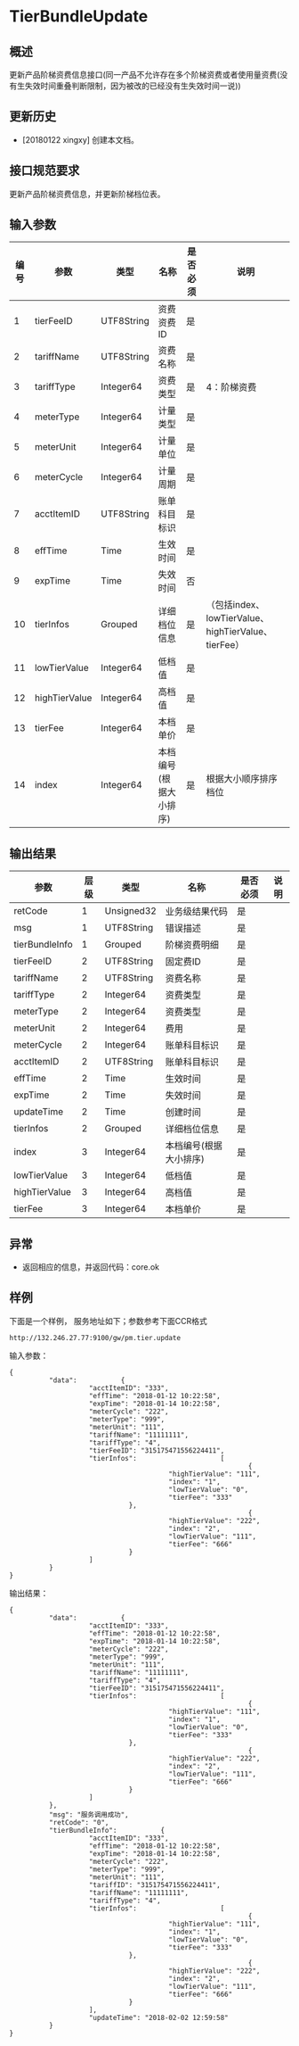 # TierBundleUpdate

## 概述

更新产品阶梯资费信息接口(同一产品不允许存在多个阶梯资费或者使用量资费(没有生失效时间重叠判断限制，因为被改的已经没有生失效时间一说))


## 更新历史

 - [20180122 xingxy] 创建本文档。
## 接口规范要求
更新产品阶梯资费信息，并更新阶梯档位表。

## 输入参数

| 编号 | 参数 | 类型 | 名称 | 是否必须 |说明 |
| ---- | ---- | ---- | ---- | ---- | ---- |
| 1 | tierFeeID | UTF8String| 资费资费ID | 是 | |
| 2 | tariffName | UTF8String| 资费名称 | 是 | |
| 3 | tariffType | Integer64| 资费类型 | 是 | 4：阶梯资费|
| 4 | meterType | Integer64| 计量类型 | 是 | |
| 5 | meterUnit | Integer64| 计量单位 | 是 | |
| 6 | meterCycle | Integer64| 计量周期 | 是 | |
| 7 | acctItemID | UTF8String| 账单科目标识 | 是 | |
| 8 | effTime | Time| 生效时间 | 是 | |
| 9 | expTime | Time| 失效时间 | 否 | |
| 10 | tierInfos | Grouped| 详细档位信息 | 是 | （包括index、lowTierValue、highTierValue、tierFee）|
| 11 | lowTierValue | Integer64| 低档值 | 是 | |
| 12 | highTierValue | Integer64| 高档值 | 是 | |
| 13 | tierFee | Integer64| 本档单价 | 是 | |
| 14 | index | Integer64| 本档编号(根据大小排序) | 是 | 根据大小顺序排序档位 |


## 输出结果
| 参数 | 层级 | 类型 | 名称 | 是否必须 |说明 |
| ---- | ---- | ---- | ---- | ---- | ---- |
| retCode | 1 | Unsigned32 | 业务级结果代码 | 是 | |
| msg | 1 | UTF8String | 错误描述 | 是 | |
| tierBundleInfo | 1 | Grouped | 阶梯资费明细 | 是 | |
| tierFeeID | 2 | UTF8String | 固定费ID | 是 | |
| tariffName | 2 | UTF8String | 资费名称 | 是 | |
| tariffType | 2 | Integer64 | 资费类型 | 是 | |
| meterType | 2 | Integer64 | 资费类型 | 是 | |
| meterUnit | 2 | Integer64 | 费用 | 是 | |
| meterCycle | 2 | Integer64 | 账单科目标识 | 是 | |
| acctItemID | 2 | UTF8String | 账单科目标识 | 是 | |
| effTime | 2 | Time | 生效时间 | 是 | |
| expTime | 2 | Time | 失效时间 | 是 | |
| updateTime | 2 | Time | 创建时间 | 是 | |
| tierInfos | 2 | Grouped | 详细档位信息 | 是 | |
| index | 3 | Integer64 | 本档编号(根据大小排序) | 是 | |
| lowTierValue | 3 | Integer64 | 低档值 | 是 | |
| highTierValue | 3 | Integer64 | 高档值 | 是 | |
| tierFee | 3 | Integer64 | 本档单价 | 是 | |
## 异常
 * 返回相应的信息，并返回代码：core.ok
 
## 样例

下面是一个样例，
服务地址如下；参数参考下面CCR格式
```
http://132.246.27.77:9100/gw/pm.tier.update
```

输入参数：
```
{
          "data":           {
                    "acctItemID": "333",
                    "effTime": "2018-01-12 10:22:58",
                    "expTime": "2018-01-14 10:22:58",
                    "meterCycle": "222",
                    "meterType": "999",
                    "meterUnit": "111",
                    "tariffName": "11111111",
                    "tariffType": "4",
                    "tierFeeID": "315175471556224411",
                    "tierInfos":                     [
                                                            {
                                        "highTierValue": "111",
                                        "index": "1",
                                        "lowTierValue": "0",
                                        "tierFee": "333"
                              },
                                                            {
                                        "highTierValue": "222",
                                        "index": "2",
                                        "lowTierValue": "111",
                                        "tierFee": "666"
                              }
                    ]
          }
}
```

输出结果：
```
{
          "data":           {
                    "acctItemID": "333",
                    "effTime": "2018-01-12 10:22:58",
                    "expTime": "2018-01-14 10:22:58",
                    "meterCycle": "222",
                    "meterType": "999",
                    "meterUnit": "111",
                    "tariffName": "11111111",
                    "tariffType": "4",
                    "tierFeeID": "315175471556224411",
                    "tierInfos":                     [
                                                            {
                                        "highTierValue": "111",
                                        "index": "1",
                                        "lowTierValue": "0",
                                        "tierFee": "333"
                              },
                                                            {
                                        "highTierValue": "222",
                                        "index": "2",
                                        "lowTierValue": "111",
                                        "tierFee": "666"
                              }
                    ]
          },
          "msg": "服务调用成功",
          "retCode": "0",
          "tierBundleInfo":           {
                    "acctItemID": "333",
                    "effTime": "2018-01-12 10:22:58",
                    "expTime": "2018-01-14 10:22:58",
                    "meterCycle": "222",
                    "meterType": "999",
                    "meterUnit": "111",
                    "tariffID": "315175471556224411",
                    "tariffName": "11111111",
                    "tariffType": "4",
                    "tierInfos":                     [
                                                            {
                                        "highTierValue": "111",
                                        "index": "1",
                                        "lowTierValue": "0",
                                        "tierFee": "333"
                              },
                                                            {
                                        "highTierValue": "222",
                                        "index": "2",
                                        "lowTierValue": "111",
                                        "tierFee": "666"
                              }
                    ],
                    "updateTime": "2018-02-02 12:59:58"
          }
}
```



